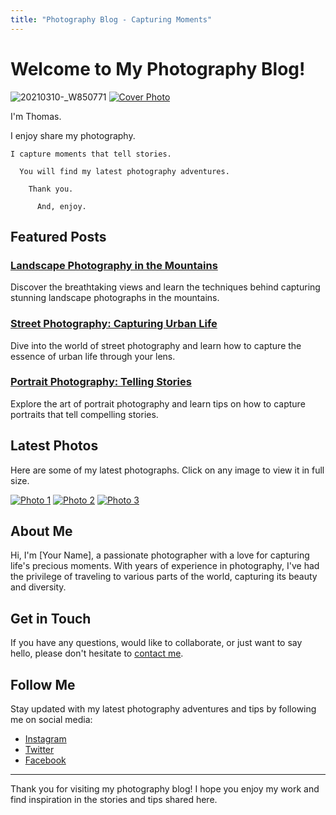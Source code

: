 ```yaml
---
title: "Photography Blog - Capturing Moments"
---
```


# Welcome to My Photography Blog!
![20210310-_W850771](https://github.com/user-attachments/assets/2a898854-0943-4781-a0f3-3cf792fe554f)
[![Cover Photo](/assets/1)](/)

I'm Thomas.

  I enjoy share my photography. 

    I capture moments that tell stories.
      
      You will find my latest photography adventures.

        Thank you.

          And, enjoy.

## Featured Posts

### [Landscape Photography in the Mountains](/posts/landscape-photography)
Discover the breathtaking views and learn the techniques behind capturing stunning landscape photographs in the mountains.

### [Street Photography: Capturing Urban Life](/posts/street-photography)
Dive into the world of street photography and learn how to capture the essence of urban life through your lens.

### [Portrait Photography: Telling Stories](/posts/portrait-photography)
Explore the art of portrait photography and learn tips on how to capture portraits that tell compelling stories.

## Latest Photos

Here are some of my latest photographs. Click on any image to view it in full size.

[![Photo 1](/assets/1.jpg)](/posts/1)
[![Photo 2](/assets/2.jpg)](/posts/2)
[![Photo 3](/assets/3.jpg)](/posts/3)

## About Me

Hi, I'm [Your Name], a passionate photographer with a love for capturing life's precious moments. With years of experience in photography, I've had the privilege of traveling to various parts of the world, capturing its beauty and diversity.

## Get in Touch

If you have any questions, would like to collaborate, or just want to say hello, please don't hesitate to [contact me](mailto:your@email.com).

## Follow Me

Stay updated with my latest photography adventures and tips by following me on social media:

- [Instagram](https://www.instagram.com/yourhandle)
- [Twitter](https://twitter.com/yourhandle)
- [Facebook](https://www.facebook.com/yourhandle)

---

Thank you for visiting my photography blog! I hope you enjoy my work and find inspiration in the stories and tips shared here.

